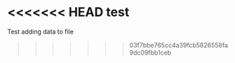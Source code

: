 <<<<<<< HEAD
test
=======
Test adding data to file
>>>>>>> 03f7bbe765cc4a39fcb5826558fa9dc09fbb1ceb

